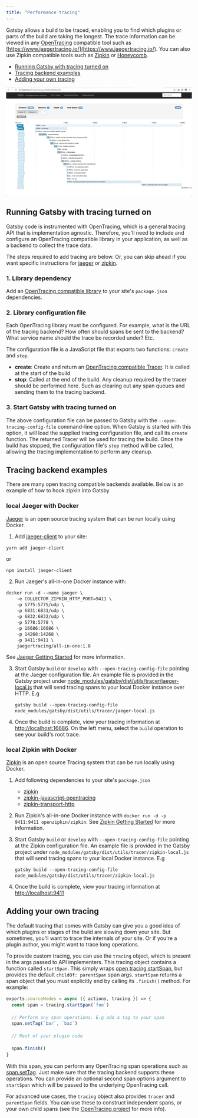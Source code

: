```yaml
---
title: "Performance tracing"
---
```


Gatsby allows a build to be traced, enabling you to find which plugins or parts of the build are taking the longest. The trace information can be viewed in any [OpenTracing](http://opentracing.io/) compatible tool such as [https://www.jaegertracing.io/](https://www.jaegertracing.io/). You can also use Zipkin compatible tools such as [Zipkin](https://zipkin.io/) or [Honeycomb](https://www.honeycomb.io/).

- [Running Gatsby with tracing turned on](/docs/performance-tracing/#running-gatsby-with-tracing-turned-on)
- [Tracing backend examples](/docs/performance-tracing/#tracing-backend-examples)
- [Adding your own tracing](/docs/performance-tracing/#adding-your-own-tracing)

![Example Zipkin Trace](./images/zipkin-trace.png)

## Running Gatsby with tracing turned on

Gatsby code is instrumented with OpenTracing, which is a general tracing API that is implementation agnostic. Therefore, you'll need to include and configure an OpenTracing compatible library in your application, as well as a backend to collect the trace data.

The steps required to add tracing are below. Or, you can skip ahead if you want specific instructions for [jaeger](/docs/performance-tracing/#local-jaeger-with-docker) or [zipkin](/docs/performance-tracing/#local-zipkin-with-docker).

### 1. Library dependency

Add an [OpenTracing compatible library](https://github.com/opentracing) to your site's `package.json` dependencies.

### 2. Library configuration file

Each OpenTracing library must be configured. For example, what is the URL of the tracing backend? How often should spans be sent to the backend? What service name should the trace be recorded under? Etc.

The configuration file is a JavaScript file that exports two functions: `create` and `stop`.

- **create**: Create and return an [OpenTracing compatible Tracer](https://github.com/opentracing/opentracing-javascript/blob/master/src/tracer.ts). It is called at the start of the build
- **stop**: Called at the end of the build. Any cleanup required by the tracer should be performed here. Such as clearing out any span queues and sending them to the tracing backend.

### 3. Start Gatsby with tracing turned on

The above configuration file can be passed to Gatsby with the `--open-tracing-config-file` command-line option. When Gatsby is started with this option, it will load the supplied tracing configuration file, and call its `create` function. The returned Tracer will be used for tracing the build. Once the build has stopped, the configuration file's `stop` method will be called, allowing the tracing implementation to perform any cleanup.

## Tracing backend examples

There are many open tracing compatible backends available. Below is an example of how to hook zipkin into Gatsby

### local Jaeger with Docker

[Jaeger](https://www.jaegertracing.io/) is an open source tracing system that can be run locally using Docker.

1.  Add [jaeger-client](https://www.npmjs.com/package/jaeger-client) to your site:

```
yarn add jaeger-client
```

or

```
npm install jaeger-client
```

2.  Run Jaeger's all-in-one Docker instance with:

```
docker run -d --name jaeger \
    -e COLLECTOR_ZIPKIN_HTTP_PORT=9411 \
    -p 5775:5775/udp \
    -p 6831:6831/udp \
    -p 6832:6832/udp \
    -p 5778:5778 \
    -p 16686:16686 \
    -p 14268:14268 \
    -p 9411:9411 \
    jaegertracing/all-in-one:1.8
```

See [Jaeger Getting Started](https://www.jaegertracing.io/docs/1.8/getting-started/) for more information.

3.  Start Gatsby `build` or `develop` with `--open-tracing-config-file` pointing at the Jaeger configuration file. An example file is provided in the Gatsby project under [node_modules/gatsby/dist/utils/tracer/jaeger-local.js](https://github.com/gatsbyjs/gatsby/blob/master/packages/gatsby/src/utils/tracer/jaeger-local.js) that will send tracing spans to your local Docker instance over HTTP. E.g

    ```
    gatsby build --open-tracing-config-file node_modules/gatsby/dist/utils/tracer/jaeger-local.js
    ```

4.  Once the build is complete, view your tracing information at [http://localhost:16686](http://localhost:16686). On the left menu, select the `build` operation to see your build's root trace.

### local Zipkin with Docker

[Zipkin](https://zipkin.io/) is an open source Tracing system that can be run locally using Docker.

1.  Add following dependencies to your site's `package.json`

    - [zipkin](https://www.npmjs.com/package/zipkin)
    - [zipkin-javascript-opentracing](https://www.npmjs.com/package/zipkin-javascript-opentracing)
    - [zipkin-transport-http](https://www.npmjs.com/package/zipkin-transport-http)

2.  Run Zipkin's all-in-one Docker instance with `docker run -d -p 9411:9411 openzipkin/zipkin`. See [Zipkin Getting Started](https://zipkin.io/pages/quickstart.html) for more information.

3.  Start Gatsby `build` or `develop` with `--open-tracing-config-file` pointing at the Zipkin configuration file. An example file is provided in the Gatsby project under `node_modules/gatsby/dist/utils/tracer/zipkin-local.js` that will send tracing spans to your local Docker instance. E.g

    ```
    gatsby build --open-tracing-config-file node_modules/gatsby/dist/utils/tracer/zipkin-local.js
    ```

4.  Once the build is complete, view your tracing information at [http://localhost:9411](http://localhost:9411)

## Adding your own tracing

The default tracing that comes with Gatsby can give you a good idea of which plugins or stages of the build are slowing down your site. But sometimes, you'll want to trace the internals of your site. Or if you're a plugin author, you might want to trace long operations.

To provide custom tracing, you can use the `tracing` object, which is present in the args passed to API implementers. This tracing object contains a function called `startSpan`. This simply wraps [open tracing startSpan](https://github.com/opentracing/opentracing-javascript/blob/master/src/tracer.ts#L79), but provides the default `childOf: parentSpan` span args. `startSpan` returns a span object that you must explicitly end by calling its `.finish()` method. For example:

```javascript:title=gatsby-node.js
exports.sourceNodes = async ({ actions, tracing }) => {
  const span = tracing.startSpan(`foo`)

  // Perform any span operations. E.g add a tag to your span
  span.setTag(`bar`, `baz`)

  // Rest of your plugin code

  span.finish()
}
```

With this span, you can perform any OpenTracing span operations such as [span.setTag](https://github.com/opentracing/opentracing-javascript/blob/master/src/span.ts#L89). Just make sure that the tracing backend supports these operations. You can provide an optional second span options argument to `startSpan` which will be passed to the underlying OpenTracing call.

For advanced use cases, the `tracing` object also provides `tracer` and `parentSpan` fields. You can use these to construct independent spans, or your own child spans (see the [OpenTracing project](https://github.com/opentracing/opentracing-javascript/tree/master/src) for more info).

